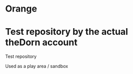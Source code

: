 Orange
======

Test repository by the actual theDorn account
=======
Test repository

 Used as a play area / sandbox

